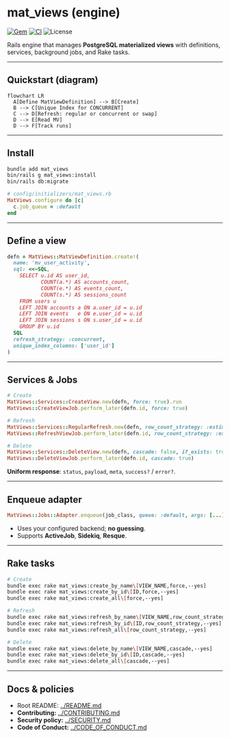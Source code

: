 # mat_views (engine)

[![Gem](https://img.shields.io/gem/v/mat_views.svg?style=flat-square)](https://rubygems.org/gems/mat_views)
[![CI](https://github.com/Code-Vedas/rails_materialized_views/actions/workflows/ci.yml/badge.svg)](https://github.com/Code-Vedas/rails_materialized_views/actions/workflows/ci.yml)
![License](https://img.shields.io/badge/license-MIT-blue.svg?style=flat-square)

Rails engine that manages **PostgreSQL materialized views** with definitions, services, background jobs, and Rake tasks.

---

## Quickstart (diagram)

```mermaid
flowchart LR
  A[Define MatViewDefinition] --> B[Create]
  B --> C[Unique Index for CONCURRENT]
  C --> D[Refresh: regular or concurrent or swap]
  D --> E[Read MV]
  D --> F[Track runs]
```

---

## Install

```bash
bundle add mat_views
bin/rails g mat_views:install
bin/rails db:migrate
```

```ruby
# config/initializers/mat_views.rb
MatViews.configure do |c|
  c.job_queue = :default
end
```

---

## Define a view

```ruby
defn = MatViews::MatViewDefinition.create!(
  name: 'mv_user_activity',
  sql: <<~SQL,
    SELECT u.id AS user_id,
           COUNT(a.*) AS accounts_count,
           COUNT(e.*) AS events_count,
           COUNT(s.*) AS sessions_count
    FROM users u
    LEFT JOIN accounts a ON a.user_id = u.id
    LEFT JOIN events   e ON e.user_id = u.id
    LEFT JOIN sessions s ON s.user_id = u.id
    GROUP BY u.id
  SQL
  refresh_strategy: :concurrent,
  unique_index_columns: ['user_id']
)
```

---

## Services & Jobs

```ruby
# Create
MatViews::Services::CreateView.new(defn, force: true).run
MatViews::CreateViewJob.perform_later(defn.id, force: true)

# Refresh
MatViews::Services::RegularRefresh.new(defn, row_count_strategy: :estimated).run
MatViews::RefreshViewJob.perform_later(defn.id, row_count_strategy: :exact)

# Delete
MatViews::Services::DeleteView.new(defn, cascade: false, if_exists: true).run
MatViews::DeleteViewJob.perform_later(defn.id, cascade: true)
```

**Uniform response**: `status`, `payload`, `meta`, `success?` / `error?`.

---

## Enqueue adapter

```ruby
MatViews::Jobs::Adapter.enqueue(job_class, queue: :default, args: [...])
```

- Uses your configured backend; **no guessing**.
- Supports **ActiveJob**, **Sidekiq**, **Resque**.

---

## Rake tasks

```bash
# Create
bundle exec rake mat_views:create_by_name\[VIEW_NAME,force,--yes]
bundle exec rake mat_views:create_by_id\[ID,force,--yes]
bundle exec rake mat_views:create_all\[force,--yes]

# Refresh
bundle exec rake mat_views:refresh_by_name\[VIEW_NAME,row_count_strategy,--yes]
bundle exec rake mat_views:refresh_by_id\[ID,row_count_strategy,--yes]
bundle exec rake mat_views:refresh_all\[row_count_strategy,--yes]

# Delete
bundle exec rake mat_views:delete_by_name\[VIEW_NAME,cascade,--yes]
bundle exec rake mat_views:delete_by_id\[ID,cascade,--yes]
bundle exec rake mat_views:delete_all\[cascade,--yes]
```

---

## Docs & policies

- Root README: [../README.md](../README.md)
- **Contributing:** [../CONTRIBUTING.md](../CONTRIBUTING.md)
- **Security policy:** [../SECURITY.md](../SECURITY.md)
- **Code of Conduct:** [../CODE_OF_CONDUCT.md](../CODE_OF_CONDUCT.md)
